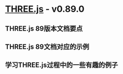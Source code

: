 # [THREE.js][1] - v0.89.0 #
## THREE.js 89版本文档要点 ##
## THREE.js 89文档对应的示例 ##
## 学习THREE.js过程中的一些有趣的例子 ##
[1]:https://threejs.org/docs/index.html#manual/introduction/Creating-a-scene